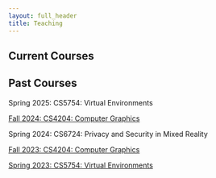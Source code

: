 ```yaml
---
layout: full_header
title: Teaching
---
```


## Current Courses

## Past Courses

Spring 2025: CS5754: Virtual Environments

[Fall 2024: CS4204: Computer Graphics]({{root_url}}/teaching/computer_graphics_2024)

Spring 2024: CS6724: Privacy and Security in Mixed Reality

[Fall 2023: CS4204: Computer Graphics]({{root_url}}/teaching/computer_graphics_2023)

[Spring 2023: CS5754: Virtual Environments]({{root_url}}/assets/pdfs/5754_syllabus.pdf)